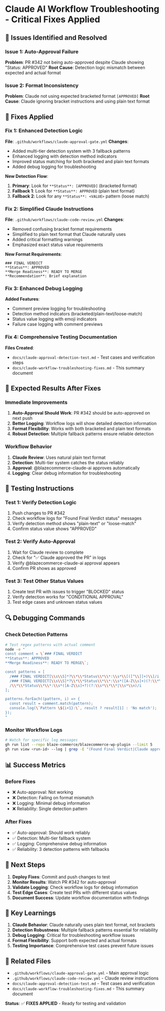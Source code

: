 # Claude AI Workflow Troubleshooting - Critical Fixes Applied

## 🚨 Issues Identified and Resolved

### Issue 1: Auto-Approval Failure
**Problem**: PR #342 not being auto-approved despite Claude showing "Status: APPROVED"
**Root Cause**: Detection logic mismatch between expected and actual format

### Issue 2: Format Inconsistency  
**Problem**: Claude not using expected bracketed format `[APPROVED]`
**Root Cause**: Claude ignoring bracket instructions and using plain text format

## 🔧 Fixes Applied

### Fix 1: Enhanced Detection Logic
**File**: `.github/workflows/claude-approval-gate.yml`
**Changes**:
- Added multi-tier detection system with 3 fallback patterns
- Enhanced logging with detection method indicators
- Improved status matching for both bracketed and plain text formats
- Added debug logging for troubleshooting

**New Detection Flow**:
1. **Primary**: Look for `**Status**: [APPROVED]` (bracketed format)
2. **Fallback 1**: Look for `**Status**: APPROVED` (plain text format)  
3. **Fallback 2**: Look for any `**Status**: <VALUE>` pattern (loose match)

### Fix 2: Simplified Claude Instructions
**File**: `.github/workflows/claude-code-review.yml`
**Changes**:
- Removed confusing bracket format requirements
- Simplified to plain text format that Claude naturally uses
- Added critical formatting warnings
- Emphasized exact status value requirements

**New Format Requirements**:
```
### FINAL VERDICT
**Status**: APPROVED
**Merge Readiness**: READY TO MERGE
**Recommendation**: Brief explanation
```

### Fix 3: Enhanced Debug Logging
**Added Features**:
- Comment preview logging for troubleshooting
- Detection method indicators (bracketed/plain-text/loose-match)
- Status value logging with emoji indicators
- Failure case logging with comment previews

### Fix 4: Comprehensive Testing Documentation
**Files Created**:
- `docs/claude-approval-detection-test.md` - Test cases and verification steps
- `docs/claude-workflow-troubleshooting-fixes.md` - This summary document

## 🎯 Expected Results After Fixes

### Immediate Improvements
1. **Auto-Approval Should Work**: PR #342 should be auto-approved on next push
2. **Better Logging**: Workflow logs will show detailed detection information
3. **Format Flexibility**: Works with both bracketed and plain text formats
4. **Robust Detection**: Multiple fallback patterns ensure reliable detection

### Workflow Behavior
1. **Claude Review**: Uses natural plain text format
2. **Detection**: Multi-tier system catches the status reliably  
3. **Approval**: @blazecommerce-claude-ai approves automatically
4. **Logging**: Clear debug information for troubleshooting

## 🧪 Testing Instructions

### Test 1: Verify Detection Logic
1. Push changes to PR #342
2. Check workflow logs for "Found Final Verdict status" messages
3. Verify detection method shows "plain-text" or "loose-match"
4. Confirm status value shows "APPROVED"

### Test 2: Verify Auto-Approval
1. Wait for Claude review to complete
2. Check for "✅ Claude approved the PR" in logs
3. Verify @blazecommerce-claude-ai approval appears
4. Confirm PR shows as approved

### Test 3: Test Other Status Values
1. Create test PR with issues to trigger "BLOCKED" status
2. Verify detection works for "CONDITIONAL APPROVAL"
3. Test edge cases and unknown status values

## 🔍 Debugging Commands

### Check Detection Patterns
```bash
# Test regex patterns with actual comment
node -e "
const comment = \`### FINAL VERDICT
**Status**: APPROVED
**Merge Readiness**: READY TO MERGE\`;

const patterns = [
  /### FINAL VERDICT[\\s\\S]*?\\*\\*Status\\*\\*:\\s*\\[([^\\]]+)\\]/i,
  /### FINAL VERDICT[\\s\\S]*?\\*\\*Status\\*\\*:\\s*([A-Z\\s]+)(?:\\*\\*|\\n)/i,
  /\\*\\*Status\\*\\*:\\s*([A-Z\\s]+?)(?:\\s*\\*\\*|\\s*\\n)/i
];

patterns.forEach((pattern, i) => {
  const result = comment.match(pattern);
  console.log(\`Pattern \${i+1}:\`, result ? result[1] : 'No match');
});
"
```

### Monitor Workflow Logs
```bash
# Watch for specific log messages
gh run list --repo blaze-commerce/blazecommerce-wp-plugin --limit 5
gh run view <run-id> --log | grep -E "(Found Final Verdict|Claude approved|Detection method)"
```

## 📊 Success Metrics

### Before Fixes
- ❌ Auto-approval: Not working
- ❌ Detection: Failing on format mismatch  
- ❌ Logging: Minimal debug information
- ❌ Reliability: Single detection pattern

### After Fixes
- ✅ Auto-approval: Should work reliably
- ✅ Detection: Multi-tier fallback system
- ✅ Logging: Comprehensive debug information
- ✅ Reliability: 3 detection patterns with fallbacks

## 🚀 Next Steps

1. **Deploy Fixes**: Commit and push changes to test
2. **Monitor Results**: Watch PR #342 for auto-approval
3. **Validate Logging**: Check workflow logs for debug information
4. **Test Edge Cases**: Create test PRs with different status values
5. **Document Success**: Update workflow documentation with findings

## 📝 Key Learnings

1. **Claude Behavior**: Claude naturally uses plain text format, not brackets
2. **Detection Robustness**: Multiple fallback patterns essential for reliability
3. **Debug Logging**: Critical for troubleshooting workflow issues
4. **Format Flexibility**: Support both expected and actual formats
5. **Testing Importance**: Comprehensive test cases prevent future issues

## 🔗 Related Files

- `.github/workflows/claude-approval-gate.yml` - Main approval logic
- `.github/workflows/claude-code-review.yml` - Claude review instructions  
- `docs/claude-approval-detection-test.md` - Test cases and verification
- `docs/claude-workflow-troubleshooting-fixes.md` - This summary document

**Status**: ✅ **FIXES APPLIED** - Ready for testing and validation
